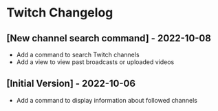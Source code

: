 # Twitch Changelog

## [New channel search command] - 2022-10-08

- Add a command to search Twitch channels
- Add a view to view past broadcasts or uploaded videos

## [Initial Version] - 2022-10-06

- Add a command to display information about followed channels
